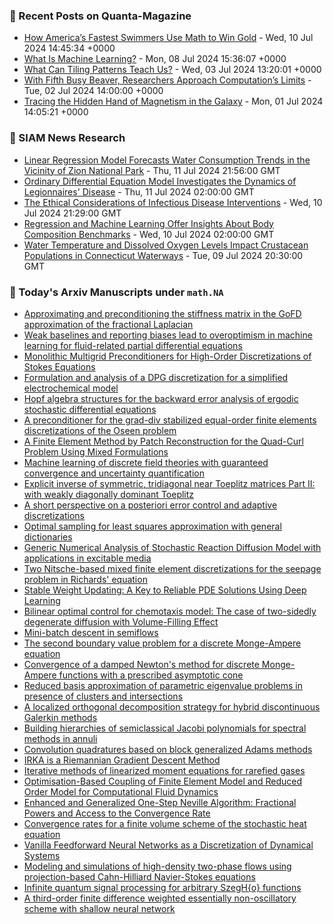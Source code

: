 ### 📝 Recent Posts on Quanta-Magazine
<!-- quanta starts -->
* <a href="https://www.quantamagazine.org/how-americas-fastest-swimmers-use-math-to-win-gold-20240710/">How America’s Fastest Swimmers Use Math to Win Gold</a> - Wed, 10 Jul 2024 14:45:34 +0000
* <a href="https://www.quantamagazine.org/what-is-machine-learning-20240708/">What Is Machine Learning?</a> - Mon, 08 Jul 2024 15:36:07 +0000
* <a href="https://www.quantamagazine.org/what-can-tiling-patterns-teach-us-20240703/">What Can Tiling Patterns Teach Us?</a> - Wed, 03 Jul 2024 13:20:01 +0000
* <a href="https://www.quantamagazine.org/amateur-mathematicians-find-fifth-busy-beaver-turing-machine-20240702/">With Fifth Busy Beaver, Researchers Approach Computation’s Limits</a> - Tue, 02 Jul 2024 14:00:00 +0000
* <a href="https://www.quantamagazine.org/tracing-the-hidden-hand-of-magnetism-in-the-galaxy-20240701/">Tracing the Hidden Hand of Magnetism in the Galaxy</a> - Mon, 01 Jul 2024 14:05:21 +0000
<!-- quanta ends -->

### 📝 SIAM News Research
<!-- siam-news starts -->
* <a href="https://sinews.siam.org/Details-Page/linear-regression-model-forecasts-water-consumption-trends-in-the-vicinity-of-zion-national-park">Linear Regression Model Forecasts Water Consumption Trends in the Vicinity of Zion National Park</a> - Thu, 11 Jul 2024 21:56:00 GMT
* <a href="https://sinews.siam.org/Details-Page/ordinary-differential-equation-model-investigates-the-dynamics-of-legionnaires-disease">Ordinary Differential Equation Model Investigates the Dynamics of Legionnaires' Disease</a> - Thu, 11 Jul 2024 02:00:00 GMT
* <a href="https://sinews.siam.org/Details-Page/the-ethical-considerations-of-infectious-disease-interventions">The Ethical Considerations of Infectious Disease Interventions</a> - Wed, 10 Jul 2024 21:29:00 GMT
* <a href="https://sinews.siam.org/Details-Page/regression-and-machine-learning-offer-insights-about-body-composition-benchmarks">Regression and Machine Learning Offer Insights About Body Composition Benchmarks</a> - Wed, 10 Jul 2024 02:00:00 GMT
* <a href="https://sinews.siam.org/Details-Page/water-temperature-and-dissolved-oxygen-levels-impact-crustacean-populations-in-connecticut-waterways">Water Temperature and Dissolved Oxygen Levels Impact Crustacean Populations in Connecticut Waterways</a> - Tue, 09 Jul 2024 20:30:00 GMT
<!-- siam-news ends -->

### 📝 Today's Arxiv Manuscripts under ``math.NA``
<!-- arxiv-math-na starts -->
* <a href="https://arxiv.org/abs/2407.07199">Approximating and preconditioning the stiffness matrix in the GoFD approximation of the fractional Laplacian</a>
* <a href="https://arxiv.org/abs/2407.07218">Weak baselines and reporting biases lead to overoptimism in machine learning for fluid-related partial differential equations</a>
* <a href="https://arxiv.org/abs/2407.07253">Monolithic Multigrid Preconditioners for High-Order Discretizations of Stokes Equations</a>
* <a href="https://arxiv.org/abs/2407.07371">Formulation and analysis of a DPG discretization for a simplified electrochemical model</a>
* <a href="https://arxiv.org/abs/2407.07451">Hopf algebra structures for the backward error analysis of ergodic stochastic differential equations</a>
* <a href="https://arxiv.org/abs/2407.07498">A preconditioner for the grad-div stabilized equal-order finite elements discretizations of the Oseen problem</a>
* <a href="https://arxiv.org/abs/2407.07629">A Finite Element Method by Patch Reconstruction for the Quad-Curl Problem Using Mixed Formulations</a>
* <a href="https://arxiv.org/abs/2407.07642">Machine learning of discrete field theories with guaranteed convergence and uncertainty quantification</a>
* <a href="https://arxiv.org/abs/2407.07654">Explicit inverse of symmetric, tridiagonal near Toeplitz matrices Part II: with weakly diagonally dominant Toeplitz</a>
* <a href="https://arxiv.org/abs/2407.07768">A short perspective on a posteriori error control and adaptive discretizations</a>
* <a href="https://arxiv.org/abs/2407.07814">Optimal sampling for least squares approximation with general dictionaries</a>
* <a href="https://arxiv.org/abs/2407.07834">Generic Numerical Analysis of Stochastic Reaction Diffusion Model with applications in excitable media</a>
* <a href="https://arxiv.org/abs/2407.07865">Two Nitsche-based mixed finite element discretizations for the seepage problem in Richards' equation</a>
* <a href="https://arxiv.org/abs/2407.07375">Stable Weight Updating: A Key to Reliable PDE Solutions Using Deep Learning</a>
* <a href="https://arxiv.org/abs/2407.07519">Bilinear optimal control for chemotaxis model: The case of two-sidedly degenerate diffusion with Volume-Filling Effect</a>
* <a href="https://arxiv.org/abs/2407.07556">Mini-batch descent in semiflows</a>
* <a href="https://arxiv.org/abs/1910.14376">The second boundary value problem for a discrete Monge-Ampere equation</a>
* <a href="https://arxiv.org/abs/1911.00260">Convergence of a damped Newton's method for discrete Monge-Ampere functions with a prescribed asymptotic cone</a>
* <a href="https://arxiv.org/abs/2302.00898">Reduced basis approximation of parametric eigenvalue problems in presence of clusters and intersections</a>
* <a href="https://arxiv.org/abs/2307.14961">A localized orthogonal decomposition strategy for hybrid discontinuous Galerkin methods</a>
* <a href="https://arxiv.org/abs/2310.07541">Building hierarchies of semiclassical Jacobi polynomials for spectral methods in annuli</a>
* <a href="https://arxiv.org/abs/2310.10041">Convolution quadratures based on block generalized Adams methods</a>
* <a href="https://arxiv.org/abs/2311.02031">IRKA is a Riemannian Gradient Descent Method</a>
* <a href="https://arxiv.org/abs/2312.06191">Iterative methods of linearized moment equations for rarefied gases</a>
* <a href="https://arxiv.org/abs/2402.10570">Optimisation-Based Coupling of Finite Element Model and Reduced Order Model for Computational Fluid Dynamics</a>
* <a href="https://arxiv.org/abs/2403.09586">Enhanced and Generalized One-Step Neville Algorithm: Fractional Powers and Access to the Convergence Rate</a>
* <a href="https://arxiv.org/abs/2404.05655">Convergence rates for a finite volume scheme of the stochastic heat equation</a>
* <a href="https://arxiv.org/abs/2209.10909">Vanilla Feedforward Neural Networks as a Discretization of Dynamical Systems</a>
* <a href="https://arxiv.org/abs/2406.17933">Modeling and simulations of high-density two-phase flows using projection-based Cahn-Hilliard Navier-Stokes equations</a>
* <a href="https://arxiv.org/abs/2407.05634">Infinite quantum signal processing for arbitrary SzegH{o} functions</a>
* <a href="https://arxiv.org/abs/2407.06333">A third-order finite difference weighted essentially non-oscillatory scheme with shallow neural network</a>
<!-- arxiv-math-na ends -->
